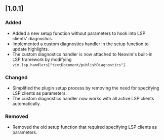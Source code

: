 ## [1.0.1]

### Added
- Added a new setup function without parameters to hook into LSP clients' diagnostics.
- Implemented a custom diagnostics handler in the setup function to update highlights.
- The custom diagnostics handler is now attached to Neovim's built-in LSP framework by modifying `vim.lsp.handlers["textDocument/publishDiagnostics"]`.

### Changed
- Simplified the plugin setup process by removing the need for specifying LSP clients as parameters.
- The custom diagnostics handler now works with all active LSP clients automatically.

### Removed
- Removed the old setup function that required specifying LSP clients as parameters.
